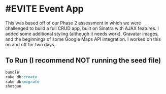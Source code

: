 #EVITE Event App
====================
This was based off of our Phase 2 assessment in which we were challenged to build a full CRUD app, built on Sinatra with AJAX features. I added some additional styling (although it needs work), Gravatar images, and the beginnings of some Google Maps API integration. I worked on this on and off for two days.

To Run (I recommend NOT running the seed file)
--------------------
```ruby
bundle
rake db:create
rake db:migrate
shotgun
```
